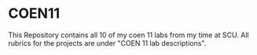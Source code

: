 # COEN11
This Repository contains all 10 of my coen 11 labs from my time at SCU. All rubrics for the projects are under "COEN 11 lab descriptions".
